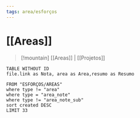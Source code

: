 ```yaml
---
tags: area/esforços
---
```


# [[Areas]]

> [!mountain] [[Areas]] | [[Projetos]] 
``` dataview
TABLE WITHOUT ID
file.link as Nota, area as Area,resumo as Resumo

FROM "ESFORÇOS/AREAS"
where type != "area"
where type = "area_note"
where type != "area_note_sub"
sort created DESC
LIMIT 33
```

